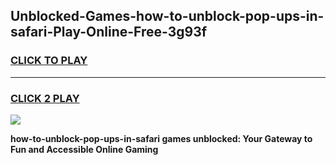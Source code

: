 
## Unblocked-Games-how-to-unblock-pop-ups-in-safari-Play-Online-Free-3g93f
<h3>
<a href="https://premium76.site?title=how-to-unblock-pop-ups-in-safari&ref=26A">CLICK TO PLAY</a></h3>
<hr>

<h3>
<a href="https://premium76.site?title=how-to-unblock-pop-ups-in-safari&ref=26A">CLICK 2 PLAY</a>
  
</h3>

<a href="https://premium76.site?title=how-to-unblock-pop-ups-in-safari&ref=26A"><img src="https://clearcache.store/games.png"></a>


**how-to-unblock-pop-ups-in-safari games unblocked: Your Gateway to Fun and Accessible Online Gaming**

